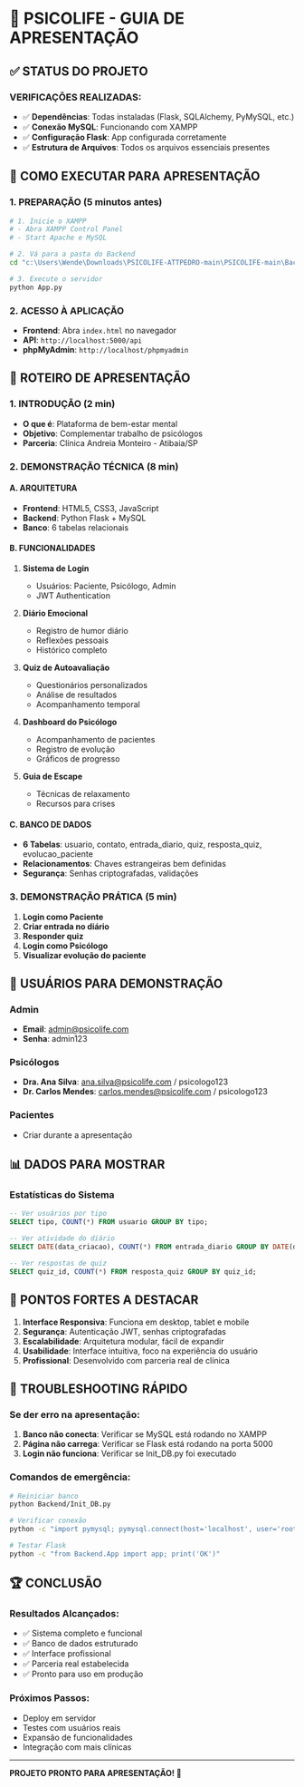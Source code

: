 # 🧠 PSICOLIFE - GUIA DE APRESENTAÇÃO

## ✅ STATUS DO PROJETO

### VERIFICAÇÕES REALIZADAS:
- ✅ **Dependências**: Todas instaladas (Flask, SQLAlchemy, PyMySQL, etc.)
- ✅ **Conexão MySQL**: Funcionando com XAMPP
- ✅ **Configuração Flask**: App configurada corretamente
- ✅ **Estrutura de Arquivos**: Todos os arquivos essenciais presentes

## 🚀 COMO EXECUTAR PARA APRESENTAÇÃO

### 1. PREPARAÇÃO (5 minutos antes)
```bash
# 1. Inicie o XAMPP
# - Abra XAMPP Control Panel
# - Start Apache e MySQL

# 2. Vá para a pasta do Backend
cd "c:\Users\Wende\Downloads\PSICOLIFE-ATTPEDRO-main\PSICOLIFE-main\Backend"

# 3. Execute o servidor
python App.py
```

### 2. ACESSO À APLICAÇÃO
- **Frontend**: Abra `index.html` no navegador
- **API**: `http://localhost:5000/api`
- **phpMyAdmin**: `http://localhost/phpmyadmin`

## 🎯 ROTEIRO DE APRESENTAÇÃO

### 1. INTRODUÇÃO (2 min)
- **O que é**: Plataforma de bem-estar mental
- **Objetivo**: Complementar trabalho de psicólogos
- **Parceria**: Clínica Andreia Monteiro - Atibaia/SP

### 2. DEMONSTRAÇÃO TÉCNICA (8 min)

#### A. ARQUITETURA
- **Frontend**: HTML5, CSS3, JavaScript
- **Backend**: Python Flask + MySQL
- **Banco**: 6 tabelas relacionais

#### B. FUNCIONALIDADES
1. **Sistema de Login**
   - Usuários: Paciente, Psicólogo, Admin
   - JWT Authentication

2. **Diário Emocional**
   - Registro de humor diário
   - Reflexões pessoais
   - Histórico completo

3. **Quiz de Autoavaliação**
   - Questionários personalizados
   - Análise de resultados
   - Acompanhamento temporal

4. **Dashboard do Psicólogo**
   - Acompanhamento de pacientes
   - Registro de evolução
   - Gráficos de progresso

5. **Guia de Escape**
   - Técnicas de relaxamento
   - Recursos para crises

#### C. BANCO DE DADOS
- **6 Tabelas**: usuario, contato, entrada_diario, quiz, resposta_quiz, evolucao_paciente
- **Relacionamentos**: Chaves estrangeiras bem definidas
- **Segurança**: Senhas criptografadas, validações

### 3. DEMONSTRAÇÃO PRÁTICA (5 min)
1. **Login como Paciente**
2. **Criar entrada no diário**
3. **Responder quiz**
4. **Login como Psicólogo**
5. **Visualizar evolução do paciente**

## 🔑 USUÁRIOS PARA DEMONSTRAÇÃO

### Admin
- **Email**: admin@psicolife.com
- **Senha**: admin123

### Psicólogos
- **Dra. Ana Silva**: ana.silva@psicolife.com / psicologo123
- **Dr. Carlos Mendes**: carlos.mendes@psicolife.com / psicologo123

### Pacientes
- Criar durante a apresentação

## 📊 DADOS PARA MOSTRAR

### Estatísticas do Sistema
```sql
-- Ver usuários por tipo
SELECT tipo, COUNT(*) FROM usuario GROUP BY tipo;

-- Ver atividade do diário
SELECT DATE(data_criacao), COUNT(*) FROM entrada_diario GROUP BY DATE(data_criacao);

-- Ver respostas de quiz
SELECT quiz_id, COUNT(*) FROM resposta_quiz GROUP BY quiz_id;
```

## 🎨 PONTOS FORTES A DESTACAR

1. **Interface Responsiva**: Funciona em desktop, tablet e mobile
2. **Segurança**: Autenticação JWT, senhas criptografadas
3. **Escalabilidade**: Arquitetura modular, fácil de expandir
4. **Usabilidade**: Interface intuitiva, foco na experiência do usuário
5. **Profissional**: Desenvolvido com parceria real de clínica

## 🔧 TROUBLESHOOTING RÁPIDO

### Se der erro na apresentação:
1. **Banco não conecta**: Verificar se MySQL está rodando no XAMPP
2. **Página não carrega**: Verificar se Flask está rodando na porta 5000
3. **Login não funciona**: Verificar se Init_DB.py foi executado

### Comandos de emergência:
```bash
# Reiniciar banco
python Backend/Init_DB.py

# Verificar conexão
python -c "import pymysql; pymysql.connect(host='localhost', user='root', password='', database='psicolife')"

# Testar Flask
python -c "from Backend.App import app; print('OK')"
```

## 🏆 CONCLUSÃO

### Resultados Alcançados:
- ✅ Sistema completo e funcional
- ✅ Banco de dados estruturado
- ✅ Interface profissional
- ✅ Parceria real estabelecida
- ✅ Pronto para uso em produção

### Próximos Passos:
- Deploy em servidor
- Testes com usuários reais
- Expansão de funcionalidades
- Integração com mais clínicas

---

**PROJETO PRONTO PARA APRESENTAÇÃO! 🎉**